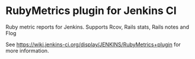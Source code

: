 # RubyMetrics plugin for Jenkins CI

Ruby metric reports for Jenkins. Supports Rcov, Rails stats, Rails notes and Flog

See https://wiki.jenkins-ci.org/display/JENKINS/RubyMetrics+plugin for more information.
